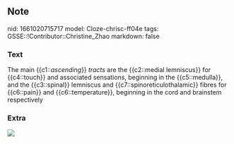 ## Note
nid: 1661020715717
model: Cloze-chrisc-ff04e
tags: GSSE::!Contributor::Christine_Zhao
markdown: false

### Text
<div>
  <div>
    <div>
The main {{c1::<i>ascending</i>}} <span style="font-style: 
       italic;">tracts</span> are the {{c2::medial lemniscus}} for
      {{c4::touch}} and associated sensations, beginning in the
      {{c5::medulla}}, and the {{c3::spinal}} lemniscus and
      {{c7::spinoreticulothalamic}} fibres for {{c6::pain}} and
      {{c6::temperature}}, beginning in the cord and brainstem
      respectively
    </div>
  </div>
</div>

### Extra
<img src="Screen%20Shot%202021-08-14%20at%209.15.38%20am.png">
